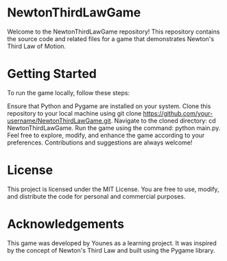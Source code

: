 # NewtonThirdLawGame
Welcome to the NewtonThirdLawGame repository! This repository contains the source code and related files for a game that demonstrates Newton's Third Law of Motion.

# Getting Started
To run the game locally, follow these steps:

Ensure that Python and Pygame are installed on your system.
Clone this repository to your local machine using git clone https://github.com/your-username/NewtonThirdLawGame.git.
Navigate to the cloned directory: cd NewtonThirdLawGame.
Run the game using the command: python main.py.
Feel free to explore, modify, and enhance the game according to your preferences. Contributions and suggestions are always welcome!

# License
This project is licensed under the MIT License. You are free to use, modify, and distribute the code for personal and commercial purposes.

# Acknowledgements
This game was developed by Younes as a learning project. It was inspired by the concept of Newton's Third Law and built using the Pygame library.


